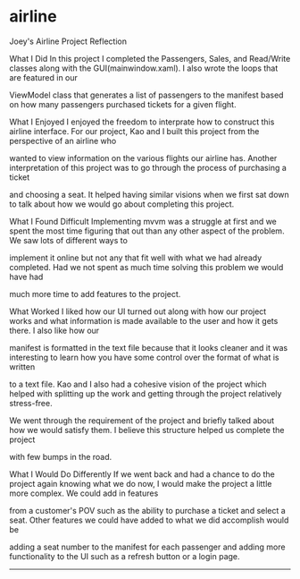 # airline
Joey's Airline Project Reflection

What I Did
In this project I completed the Passengers, Sales, and Read/Write classes along with the GUI(mainwindow.xaml).  I also wrote the loops that are featured in our 

ViewModel class that generates a list of passengers to the manifest based on how many passengers purchased tickets for a given flight. 

What I Enjoyed
I enjoyed the freedom to interprate how to construct this airline interface. For our project, Kao and I built this project from the perspective of an airline who 

wanted to view information on the various flights our airline has.  Another interpretation of this project was to go through the process of purchasing a ticket 

and choosing a seat.  It helped having similar visions when we first sat down to talk about how we would go about completing this project.

What I Found Difficult
Implementing mvvm was a struggle at first and we spent the most time figuring that out than any other aspect of the problem.  We saw lots of different ways to 

implement it online but not any that fit well with what we had already completed.  Had we not spent as much time solving this problem we would have had 

much more time to add features to the project.

What Worked
I liked how our UI turned out along with how our project works and what information is made available to the user and how it gets there. I also like how our 

manifest is formatted in the text file because that it looks cleaner and it was interesting to learn how you have some control over the format of what is written 

to a text file.  Kao and I also had a cohesive vision of the project which helped with splitting up the work and getting through the project relatively stress-free.  

We went through the requirement of the project and briefly talked about how we would satisfy them.  I believe this structure helped us complete the project 

with few bumps in the road. 

What I Would Do Differently
If we went back and had a chance to do the project again knowing what we do now, I would make the project a little more complex.  We could add in features 

from a customer's POV such as the ability to purchase a ticket and select a seat.  Other features we could have added to what we did accomplish would be 

adding a seat number to the manifest for each passenger and adding more functionality to the UI such as a refresh button or a login page. 
********